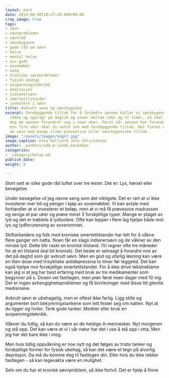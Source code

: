 ```yaml
---
layout: post
date: 2019-06-30T10:27:20.000+00:00
crop_image: true
tags:
- søvn
- søvnproblemer
- søvnråd
- søvnhygiene
- gode råd om søvn
- helse
- mental helse
- sov godt
- sovemøbel
- seng
- kroniske søvnproblemer
- fysisk ubehag
- avspenningsteknikk
- meditasjon
- indianersøvn
- smertetilstander
- investere i søvn
title: Avbrutt søvn og søvnhygiene
excerpt: Forebyggende tiltak for å forbedre søvnen kaller vi søvnhygene. Hvis du er
  våken og opplagt på dagtid og sover mellom seks og ni timer, så skal du ikke bekymre
  deg om søvnen forandrer seg i noen uker. Først når søvnen har forandret seg i lenger
  enn fire uker skal du sette inn med forebyggende tiltak. Det finnes mange gode bøker
  om søvn med mange slike preventive eller søvnhygeniske tiltak.
image: "/assets/images/sogn7.jpg"
image_caption: Foto Hallvard Jore Christensen
author: _authors/odd-m-lunde.markdown
categories:
- _category/helse.md
publish_date: 
weight: 8

---
```

Stort sett er slike gode råd tuftet over tre lester. Det er: Lys, hørsel eller bevegelse.

Under bevegelse vil jeg nevne seng som det viktigste. Det er rart at vi ikke investerer mer tid og penger i kjøp av sovemøbbel. Vi kan avtale med forhandler at vi investerer et beløp, men at vi må få prøvesove madrassen og senga et par uker og prøve minst 3 forskjellige typer. Mange er plaget av lyd og det er trøblete å lydisolere. Ofte kan tepper i flere lag hjelpe både mot lys og lydforurensing av soverommet.

Skiftarbeidere og folk med kroniske smertetilstander har lett for å våkne flere ganger om natta. Noen får en slags indianersøvn og de våkner av den minste lyd. Dette blir raskt en kronisk tilstand. (Vi regner ofte tre måneder for at en tilstand skal bli kronisk). Det beste er selvsagt å forandre noe av det på dagtid som gir avbrutt søvn. Men en god og ufarlig løsning kan være en liten dose med trisykliske antidepressiva to timer før leggetid. Det kan også hjelpe mot forskjellige smertetilstander. For å ikke drive tekstreklame kan jeg si at jeg har best erfaring med bruk av tre medikamenter som begynner på s. Dosen vet fastlegen, men prøv først noen dager med 10 mg. Det er ingen avhengighetsproblemer og få bivirkninger med disse litt glemte medisinene.

Avbrutt søvn er ubehagelig, men er oftest ikke farlig. Ligg stille og argumenter bort bekymringstankene som lett fester seg om natten. Nyt at du ligger og hviler. Tenk gode tanker. Mediter eller bruk en avspenningsteknikk.

Våkner du tidlig, så kan du være av de heldige A-mennesker. Nyt morgenen og stå opp. Det kan være at vi i vår natur har det i oss å stå opp i otta; Men jeg har det bare ikke i meg.

Men hvis tidlig oppvåkning er noe nytt og det følges av triste tanker og forskjellige former for fysisk ubehag, så kan det være et tegn på alvorlig depresjon. Da må du komme deg til fastlegen din. Eller hvis du ikke rekker fastlegen - så kan legevakta være en mulighet.

Selv om du har et kronisk søvnproblem, så ikke fortvil. Det er hjelp å finne